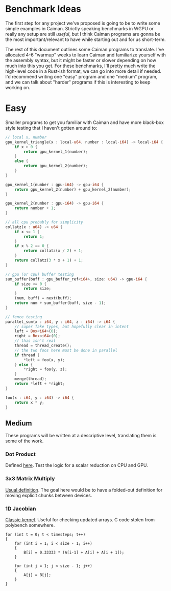 # Benchmark Ideas

The first step for any project we've proposed is going to be to write some
simple examples in Caiman.  Strictly speaking benchmarks in WGPU or really any
setup are still _useful_, but I think Caiman programs are gonna be the most
important/relevant to have while starting out and for us short-term.

The rest of this document outlines some Caiman programs to translate.  I've
allocated 4-6 "warmup" weeks to learn Caiman and familiarize yourself with the
assembly syntax, but it might be faster or slower depending on how much into
this you get.  For these benchmarks, I'll pretty much write the high-level code
in a Rust-ish format, we can go into more detail if needed.  I'd recommend
writing one "easy" program and one "medium" program, and we can talk about
"harder" programs if this is interesting to keep working on.

# Easy

Smaller programs to get you familiar with Caiman and have more black-box style
testing that I haven't gotten around to:

```rs
// local x, number
gpu_kernel_triangle(x : local-u64, number : local-i64) -> local-i64 {
    if x > 0 {
        return gpu_kernel_1(number);
    }
    else {
        return gpu_kernel_2(number);
    }
}

gpu_kernel_1(number : gpu-i64) -> gpu-i64 {
    return gpu_kernel_2(number) + gpu_kernel_2(number);
}

gpu_kernel_2(number : gpu-i64) -> gpu-i64 {
    return number + 1;
}
```

```rs
// all cpu probably for simplicity
collatz(x : u64) -> u64 {
    if x <= 1 {
        return 1;
    }
    if x % 2 == 0 {
        return collatz(x / 2) + 1;
    }
    return collatz(3 * x + 1) + 1;
}
```

```rs
// gpu (or cpu) buffer testing
sum_buffer(buff : gpu_buffer_ref<i64>, size: u64) -> gpu-i64 {
    if size <= 0 {
        return size;
    }
    (num, buff) = next(buff);
    return num + sum_buffer(buff, size - 1);
}
```

```rs
// fence testing
parallel_sum(x : i64, y : i64, z : i64) -> i64 {
    // super fake types, but hopefully clear in intent
    left = Box<i64>(0);
    right = Box<i64>(0);
    // this isn't real
    thread = thread_create();
    // the two foos here must be done in parallel
    if thread {
        *left = foo(x, y);
    } else {
        *right = foo(y, z);
    }
    merge(thread);
    return *left + *right;
}

foo(x : i64, y : i64) -> i64 {
    return x * y;
}
```

## Medium

These programs will be written at a descriptive level, translating them is some
of the work.

### Dot Product

Defined [here](https://en.wikipedia.org/wiki/Dot_product).  Test the logic for a
scalar reduction on CPU and GPU.

### 3x3 Matrix Multiply

[Usual definition](https://en.wikipedia.org/wiki/Matrix_multiplication).  The
goal here would be to have a folded-out definition for moving explicit chunks
between devices.

### 1D Jacobian

[Classic kernel](https://en.wikipedia.org/wiki/Jacobian_matrix_and_determinant).
Useful for checking updated arrays.  C code stolen from polybench somewhere.

```
for (int t = 0; t < timesteps; t++)
{
    for (int i = 1; i < size - 1; i++)
    {
        B[i] = 0.33333 * (A[i-1] + A[i] + A[i + 1]);
    }
    
    for (int j = 1; j < size - 1; j++)
    {
        A[j] = B[j];
    }
}
```